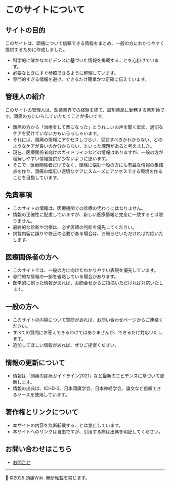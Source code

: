# このサイトについて

## サイトの目的

このサイトは、頭痛について信頼できる情報をまとめ、一般の方にわかりやすく提供するために作成しました。

- 科学的に確かなエビデンスに基づいた情報を掲載することを心掛けています。
- 必要なときにすぐ参照できるように整理しています。
- 専門的すぎる情報を避け、できるだけ簡単かつ正確に伝えています。

## 管理人の紹介
このサイトの管理人は、製薬業界での経験を経て、調剤薬局に勤務する薬剤師です。頭痛の方にいらしていただくことが多いです。

- 頭痛の方から「治療をして楽になった」とうれしいお声を聞く反面、適切なケアを受けていない方もいらっしゃいます。
- それには、頭痛の情報にアクセスしづらい、受診すべきかわからない、どのようなケアが良いのか分からない、といった課題があると考えました。
- 現在、医療関係者向けのガイドラインなどの情報はありますが、一般の方が理解しやすい情報提供が少ないように思います。
- そこで、医療関係者だけでなく、頭痛に悩む一般の方にも有益な情報の集結点を作り、頭痛の幅広い適切なケアにスムーズにアクセスできる環境を作ることを目指しています。

## 免責事項

- このサイトの情報は、医療機関での診療の代わりにはなりません。
- 情報の正確性に配慮していますが、新しい医療情報と完全に一致するとは限りません。
- 最終的な診断や治療は、必ず医師の判断を優先してください。
- 掲載内容に誤りや修正の必要がある場合は、お知らせいただければ対応いたします。

## 医療関係者の方へ

- このサイトでは、一般の方に向けたわかりやすい表現を優先しています。
- 専門的な情報の一部を省略している場合があります。
- 医学的に誤った情報があれば、お問合せからご指摘いただければ対応いたします。

## 一般の方へ

- このサイトの内容について質問があれば、お問い合わせページからご連絡ください。
- すべての質問にお答えできるわけではありませんが、できるだけ対応いたします。
- 追加してほしい情報があれば、ぜひご提案ください。

## 情報の更新について

- 情報は「頭痛の診療ガイドライン2021」など最新のエビデンスに基づいて更新します。
- 情報の出典は、ICHD-3、日本頭痛学会、日本神経学会、論文など信頼できるソースを使用しています。

## 著作権とリンクについて

- 本サイトの内容を無断転載することは禁止しています。
- 本サイトへのリンクは自由ですが、引用する際は出典を明記してください。

## お問い合わせはこちら

- [お問合せ](inquiry.md)

---
📌 ©2025 頭痛Wiki. 無断転載を禁じます。

